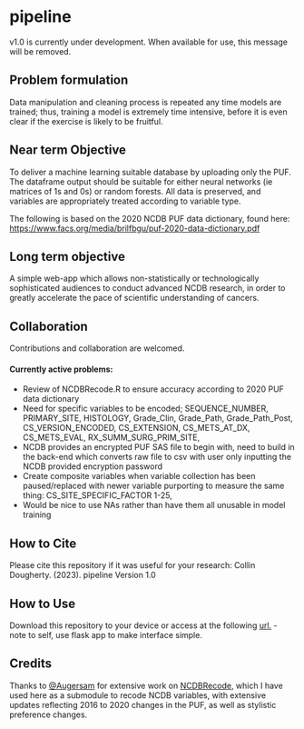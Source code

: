 # pipeline
v1.0 is currently under development. When available for use, this message will be removed.

## Problem formulation 
Data manipulation and cleaning process is repeated any time models are trained; thus, training a model is extremely time intensive, before it is even clear if the exercise is likely to be fruitful. 

## Near term Objective
To deliver a machine learning suitable database by uploading only the PUF. The dataframe output should be suitable for either neural networks (ie matrices of 1s and 0s) or random forests. All data is preserved, and variables are appropriately treated according to variable type.

The following is based on the 2020 NCDB PUF data dictionary, found here: https://www.facs.org/media/brilfbgu/puf-2020-data-dictionary.pdf

## Long term objective
A simple web-app which allows non-statistically or technologically sophisticated audiences to conduct advanced NCDB research, in order to greatly accelerate the pace of scientific understanding of cancers.

## Collaboration
Contributions and collaboration are welcomed.

#### Currently active problems:
- Review of NCDBRecode.R to ensure accuracy according to 2020 PUF data dictionary
- Need for specific variables to be encoded; SEQUENCE_NUMBER, PRIMARY_SITE, HISTOLOGY, Grade_Clin, Grade_Path, Grade_Path_Post, CS_VERSION_ENCODED, CS_EXTENSION, CS_METS_AT_DX, CS_METS_EVAL, RX_SUMM_SURG_PRIM_SITE, 
- NCDB provides an encrypted PUF SAS file to begin with, need to build in the back-end which converts raw file to csv with user only inputting the NCDB provided encryption password
- Create composite variables when variable collection has been paused/replaced with newer variable purporting to measure the same thing: CS_SITE_SPECIFIC_FACTOR 1-25, 
- Would be nice to use NAs rather than have them all unusable in model training

## How to Cite
Please cite this repository if it was useful for your research:
Collin Dougherty. (2023). pipeline Version 1.0

## How to Use
Download this repository to your device or access at the following [url.]() - note to self, use flask app to make interface simple.

## Credits
Thanks to [@Augersam](https://github.com/augersam) for extensive work on [NCDBRecode](https://github.com/augersam/NCDBRecode), which I have  used here as a submodule to recode NCDB variables, with extensive updates reflecting 2016 to 2020 changes in the PUF, as well as stylistic preference changes.

